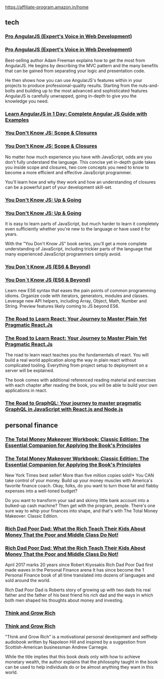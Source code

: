https://affiliate-program.amazon.in/home


## tech

<!-- // india	 -->
### [Pro AngularJS (Expert's Voice in Web Development)](https://amzn.to/36F6N8v) 
<!-- // usa -->
### [Pro AngularJS (Expert's Voice in Web Development)](https://amzn.to/3csc4EM) 

Best-selling author Adam Freeman explains how to get the most from AngularJS. He begins by describing the MVC pattern and the many benefits that can be gained from separating your logic and presentation code. 

He then shows how you can use AngularJS's features within in your projects to produce professional-quality results. Starting from the nuts-and-bolts and building up to the most advanced and sophisticated features AngularJS is carefully unwrapped, going in-depth to give you the knowledge you need.

<!-- // usa -->
### [Learn AngularJS in 1 Day: Complete Angular JS Guide with Examples](https://amzn.to/3cpzxpT)  


<!-- // india	 -->
### [You Don't Know JS: Scope & Closures](https://amzn.to/2UaT46V)
<!-- // usa -->
### [You Don't Know JS: Scope & Closures](https://amzn.to/2Idk9iz)

No matter how much experience you have with JavaScript, odds are you don't fully understand the language. This concise yet in-depth guide takes you inside scope and closures, two core concepts you need to know to become a more efficient and effective JavaScript programmer. 

You'll learn how and why they work and how an understanding of closures can be a powerful part of your development skill-set.


<!-- // india	 -->
### [You Don't Know JS: Up & Going](https://amzn.to/2u8YuVt)
<!-- // usa -->
### [You Don't Know JS: Up & Going](https://amzn.to/2uSZayI)

It is easy to learn parts of JavaScript, but much harder to learn it completely even sufficiently whether you're new to the language or have used it for years. 

With the "You Don't Know JS" book series, you'll get a more complete understanding of JavaScript, including trickier parts of the language that many experienced JavaScript programmers simply avoid.



<!-- // india	 -->
### [You Don`t Know JS (ES6 & Beyond)](https://amzn.to/2GGox8Y)
<!-- // usa -->
### [You Don`t Know JS (ES6 & Beyond)](https://amzn.to/3cAwBHk)

Learn new ES6 syntax that eases the pain points of common programming idioms. Organize code with iterators, generators, modules and classes. Leverage new API helpers, including Array, Object, Math, Number and String. Preview features likely coming to JS beyond ES6.


<!-- // india	 -->
### [The Road to Learn React: Your Journey to Master Plain Yet Pragmatic React.Js](https://amzn.to/2RIqGYk)
<!-- // usa -->
### [The Road to Learn React: Your Journey to Master Plain Yet Pragmatic React.Js](https://amzn.to/2PElkvt)

The road to learn react teaches you the fundamentals of react. You will build a real world application along the way in plain react without complicated tooling. Everything from project setup to deployment on a server will be explained. 

The book comes with additional referenced reading material and exercises with each chapter after reading the book, you will be able to build your own applications in react.


<!-- // usa -->
### [The Road to GraphQL: Your journey to master pragmatic GraphQL in JavaScript with React.js and Node.js](https://amzn.to/3agVGoy)




## personal finance

<!-- // india	 -->
### [The Total Money Makeover Workbook: Classic Edition: The Essential Companion for Applying the Book's Principles](https://amzn.to/36NkeUh)
<!-- // usa -->
### [The Total Money Makeover Workbook: Classic Edition: The Essential Companion for Applying the Book's Principles](https://amzn.to/2TxnUof)

New York Times best seller! More than five million copies sold!* You CAN take control of your money. Build up your money muscles with America's favorite finance coach. Okay, folks, do you want to turn those fat and flabby expenses into a well-toned budget? 

Do you want to transform your sad and skinny little bank account into a bulked-up cash machine? Then get with the program, people. There's one sure way to whip your finances into shape, and that's with The Total Money Makeover: Classic Edition.



<!-- // india	 -->
### [Rich Dad Poor Dad: What the Rich Teach Their Kids About Money That the Poor and Middle Class Do Not!](https://amzn.to/36IbVsP)
<!-- // usa -->
### [Rich Dad Poor Dad: What the Rich Teach Their Kids About Money That the Poor and Middle Class Do Not!](https://amzn.to/2TiChOz)

April 2017 marks 20 years since Robert Kiyosakis Rich Dad Poor Dad first made waves in the Personal Finance arena It has since become the 1 Personal Finance book of all time translated into dozens of languages and sold around the world.

Rich Dad Poor Dad is Roberts story of growing up with two dads his real father and the father of his best friend his rich dad and the ways in which both men shaped his thoughts about money and investing.


<!-- // india	 -->
### [Think and Grow Rich](https://amzn.to/2UcepwY)
<!-- // usa -->
### [Think and Grow Rich](https://amzn.to/2Ti9LMU)

"Think and Grow Rich" is a motivational personal development and selfhelp audiobook written by Napoleon Hill and inspired by a suggestion from Scottish-American businessman Andrew Carnegie.

While the title implies that this book deals only with how to achieve monetary wealth, the author explains that the philosophy taught in the book can be used to help individuals do or be almost anything they want in this world.